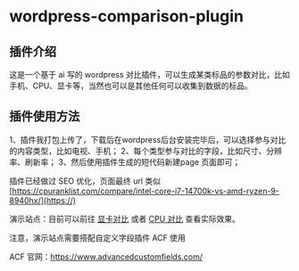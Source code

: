 # wordpress-comparison-plugin

## 插件介绍

这是一个基于 ai 写的 wordpress 对比插件，可以生成某类标品的参数对比，比如手机、CPU、显卡等，当然也可以是其他任何可以收集到数据的标品。

## 插件使用方法

1、插件我打包上传了，下载后在wordpress后台安装完毕后，可以选择参与对比的内容类型，比如电视、手机；
2、每个类型参与对比的字段，比如尺寸、分辨率、刷新率；
3、然后使用插件生成的短代码新建page 页面即可；

插件已经做过 SEO 优化，页面最终 url 类似 [https://cpuranklist.com/compare/intel-core-i7-14700k-vs-amd-ryzen-9-8940hx/](https://)

演示站点：目前可以前往 [显卡对比](https://cpuranklist.com/compare/allgpu) 或者 [CPU 对比](https://cpuranklist.com/compare/allcpu) 查看实际效果。

注意，演示站点需要搭配自定义字段插件 ACF 使用

ACF 官网：https://www.advancedcustomfields.com/
